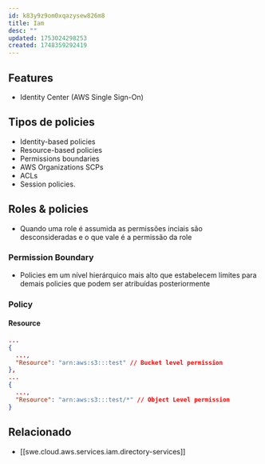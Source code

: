 ```yaml
---
id: k83y9z9om0xqazysew826m8
title: Iam
desc: ""
updated: 1753024298253
created: 1748359292419
---
```


## Features

- Identity Center (AWS Single Sign-On)

## Tipos de policies

- Identity-based policies
- Resource-based policies
- Permissions boundaries
- AWS Organizations SCPs
- ACLs
- Session policies.

## Roles & policies

- Quando uma role é assumida as permissões inciais são desconsideradas e o que vale é a permissão da role

### Permission Boundary

- Policies em um nível hierárquico mais alto que estabelecem limites para demais policies que podem ser atribuídas posteriormente

### Policy

#### Resource

```json
...
{
  ...,
  "Resource": "arn:aws:s3:::test" // Bucket level permission
},
...
{
  ...,
  "Resource": "arn:aws:s3:::test/*" // Object Level permission
}
```

## Relacionado

- [[swe.cloud.aws.services.iam.directory-services]]
